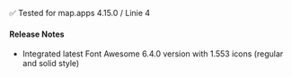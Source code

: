 ✅ Tested for map.apps 4.15.0 / Linie 4

#### Release Notes
- Integrated latest Font Awesome 6.4.0 version with 1.553 icons (regular and solid style)
